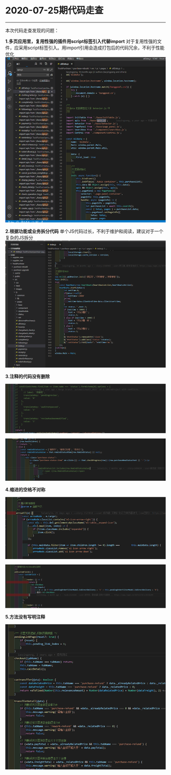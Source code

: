# 2020-07-25期代码走查
---
本次代码走查发现的问题：

**1.多页应用里，复用性强的插件用script标签引入代替import**
对于复用性强的文件，应采用script标签引入。用import引用会造成打包后的代码冗余，不利于性能优化
![例子1](../../.vuepress/public/assets/images/codecheck_20200725/8.png
 "例子")

**2.根据功能或业务拆分代码**
单个JS代码过长，不利于维护和阅读，建议对于一个复杂的JS拆分
![例子1](../../.vuepress/public/assets/images/codecheck_20200725/7.png
 "例子")

**3.注释的代码没有删除** 

![例子1](../../.vuepress/public/assets/images/codecheck_20200725/1.png
 "例子")

![例子1](../../.vuepress/public/assets/images/codecheck_20200725/5.png
 "例子")

**4.缩进的空格不对称**

![例子1](../../.vuepress/public/assets/images/codecheck_20200725/2.png
 "例子")

![例子1](../../.vuepress/public/assets/images/codecheck_20200725/4.png
 "例子")

**5.方法没有写明注释**

![例子1](../../.vuepress/public/assets/images/codecheck_20200725/6.png
 "例子")
